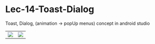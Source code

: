 # Lec-14-Toast-Dialog
Toast, Dialog, (animation -> popUp menus) concept in android studio

<table> 
  <tr>
    <td>
      <img src="https://user-images.githubusercontent.com/79749919/172580318-3d4e2e97-a5c2-4bff-9617-1e8a3561cb42.png">
    </td>
    <td>
      <img src="https://user-images.githubusercontent.com/79749919/172580441-d03cc805-ae91-400f-84a7-8da73749b35b.png">
    </td>
  </tr>
</table>
